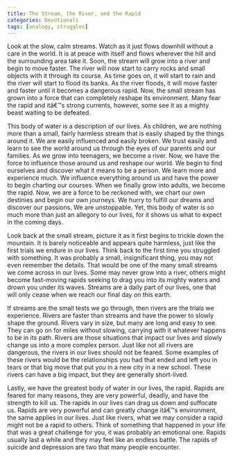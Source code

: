 ```yaml
---
title: The Stream, the River, and the Rapid
categories: Devotionals
tags: [analogy, struggles]
---
```

Look at the slow, calm streams. Watch as it just flows downhill without a care in the world. It is at peace with itself and flows wherever the hill and the surrounding area take it. Soon, the stream will grow into a river and begin to move faster. The river will now start to carry rocks and small objects with it through its course. As time goes on, it will start to rain and the river will start to flood its banks. As the river floods, it will move faster and faster until it becomes a dangerous rapid. Now, the small stream has grown into a force that can completely reshape its environment. Many fear the rapid and itâ€™s strong currents, however, some see it as a mighty beast waiting to be defeated.

This body of water is a description of our lives. As children, we are nothing more than a small, fairly harmless stream that is easily shaped by the things around it. We are easily influenced and easily broken. We trust easily and learn to see the world around us through the eyes of our parents and our families. As we grow into teenagers, we become a river. Now, we have the force to influence those around us and reshape our world. We begin to find ourselves and discover what it means to be a person. We learn more and experience much. We influence everything around us and have the power to begin charting our courses. When we finally grow into adults, we become the rapid. Now, we are a force to be reckoned with, we chart our own destinies and begin our own journeys. We hurry to fulfill our dreams and discover our passions. We are unstoppable. Yet, this body of water is so much more than just an allegory to our lives, for it shows us what to expect in the coming days.

Look back at the small stream, picture it as it first begins to trickle down the mountain. It is barely noticeable and appears quite harmless, just like the first trials we endure in our lives. Think back to the first time you struggled with something. It was probably a small, insignificant thing, you may not even remember the details. That would be one of the many small streams we come across in our lives. Some may never grow into a river, others might become fast-moving rapids seeking to drag you into its mighty waters and drown you under its waves. Streams are a daily part of our lives, one that will only cease when we reach our final day on this earth.

If streams are the small tests we go through, then rivers are the trials we experience. Rivers are faster than streams and have the power to slowly shape the ground. Rivers vary in size, but many are long and easy to see. They can go on for miles without slowing, carrying with it whatever happens to be in its path. Rivers are those situations that impact our lives and slowly change us into a more complex person. Just like not all rivers are dangerous, the rivers in our lives should not be feared. Some examples of these rivers would be the relationships you had that ended and left you in tears or that big move that put you in a new city in a new school. These rivers can have a big impact, but they are generally short-lived.

Lastly, we have the greatest body of water in our lives, the rapid. Rapids are feared for many reasons, they are very powerful, deadly, and have the strength to kill us. The rapids in our lives can drag us down and suffocate us. Rapids are very powerful and can greatly change itâ€™s environment, the same applies in our lives. Just like rivers, what we may consider a rapid might not be a rapid to others. Think of something that happened in your life that was a great challenge for you, it was probably an emotional one. Rapids usually last a while and they may feel like an endless battle. The rapids of suicide and depression are two that many people encounter.